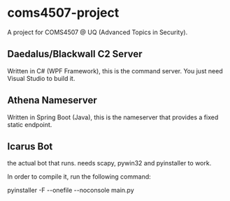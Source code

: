 # coms4507-project
A project for COMS4507 @ UQ (Advanced Topics in Security).

## Daedalus/Blackwall C2 Server
Written in C# (WPF Framework), this is the command server. You just need Visual Studio to build it.

## Athena Nameserver
Written in Spring Boot (Java), this is the nameserver that provides a fixed static endpoint. 

## Icarus Bot
the actual bot that runs.  needs scapy, pywin32 and pyinstaller to work.

In order to compile it, run the following command:

pyinstaller -F --onefile --noconsole main.py
